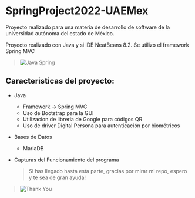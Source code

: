 # SpringProject2022-UAEMex
Proyecto realizado para una materia de desarrollo de software de la universidad autónoma del estado de México.

Proyecto realizado con Java y si IDE NeatBeans 8.2.
Se utilizo el framework Spring MVC

> ![Java Spring](https://w7.pngwing.com/pngs/713/936/png-transparent-spring-framework-representational-state-transfer-java-api-for-restful-web-services-microservices-others-text-trademark-logo.png)

## Caracteristicas del proyecto: 

- Java
  - Framework -> Spring MVC
  - Uso de Bootstrap para la GUI
  - Utilizacion de libreria de Google para códigos QR
  - Uso de driver Digital Persona para autenticación por biométricos
- Bases de Datos
  - MariaDB
 
- Capturas del Funcionamiento del programa
  
  > Si has llegado hasta esta parte, gracias por mirar mi repo, espero y te sea de gran ayuda!
> ![Thank You](https://cloudfront-us-east-1.images.arcpublishing.com/culturacolectiva/CXEJ7EGFWRDPJAJWWQU7RUTOLA.gif)
